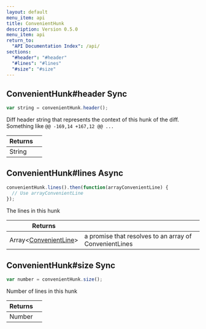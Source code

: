 ```yaml
---
layout: default
menu_item: api
title: ConvenientHunk
description: Version 0.5.0
menu_item: api
return_to:
  "API Documentation Index": /api/
sections:
  "#header": "#header"
  "#lines": "#lines"
  "#size": "#size"
---
```


## <a name="header"></a><span>ConvenientHunk#</span>header <span class="tags"><span class="sync">Sync</span></span>

```js
var string = convenientHunk.header();
```

Diff header string that represents the context of this hunk
of the diff. Something like `@@ -169,14 +167,12 @@ ...`

| Returns |  |
| --- | --- |
| String |  |

## <a name="lines"></a><span>ConvenientHunk#</span>lines <span class="tags"><span class="async">Async</span></span>

```js
convenientHunk.lines().then(function(arrayConvenientLine) {
  // Use arrayConvenientLine
});
```

The lines in this hunk

| Returns |  |
| --- | --- |
| Array&lt;[ConvenientLine](/api/convenient_line/)&gt; | a promise that resolves to an array of                                      ConvenientLines |

## <a name="size"></a><span>ConvenientHunk#</span>size <span class="tags"><span class="sync">Sync</span></span>

```js
var number = convenientHunk.size();
```

Number of lines in this hunk

| Returns |  |
| --- | --- |
| Number |  |

